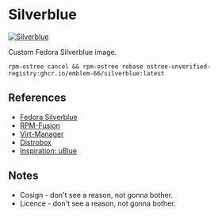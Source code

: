 # Silverblue
[![Silverblue](https://github.com/Emblem-66/Fedora-OSTree-Images/actions/workflows/build.yml/badge.svg)](https://github.com/Emblem-66/Fedora-OSTree-Images/actions/workflows/build.yml)

Custom Fedora Silverblue image.

``` shell
rpm-ostree cancel && rpm-ostree rebase ostree-unverified-registry:ghcr.io/emblem-66/silverblue:latest
```

## References
- [Fedora Silverblue](https://fedoraproject.org/silverblue)
- [RPM-Fusion](https://rpmfusion.org/Howto/OSTree)
- [Virt-Manager](https://virt-manager.org)
- [Distrobox](https://github.com/89luca89/distrobox)
- [Inspiration: uBlue](https://github.com/ublue-os)
## Notes
- Cosign - don't see a reason, not gonna bother.
- Licence - don't see a reason, not gonna bother.

